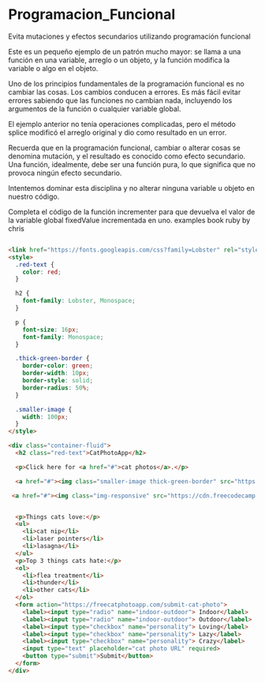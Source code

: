 # Programacion_Funcional

Evita mutaciones y efectos secundarios utilizando programación funcional

Este es un pequeño ejemplo de un patrón mucho mayor: se llama a una función en una variable, arreglo o un objeto, y la función modifica la variable o algo en el objeto.

Uno de los principios fundamentales de la programación funcional es no cambiar las cosas. Los cambios conducen a errores. Es más fácil evitar errores sabiendo que las funciones no cambian nada, incluyendo los argumentos de la función o cualquier variable global.

El ejemplo anterior no tenía operaciones complicadas, pero el método splice modificó el arreglo original y dio como resultado en un error.

Recuerda que en la programación funcional, cambiar o alterar cosas se denomina mutación, y el resultado es conocido como efecto secundario. Una función, idealmente, debe ser una función pura, lo que significa que no provoca ningún efecto secundario.

Intentemos dominar esta disciplina y no alterar ninguna variable u objeto en nuestro código.

Completa el código de la función incrementer para que devuelva el valor de la variable global fixedValue incrementada en uno.
examples book ruby by chris

```html

<link href="https://fonts.googleapis.com/css?family=Lobster" rel="stylesheet" type="text/css">
<style>
  .red-text {
    color: red;
  }

  h2 {
    font-family: Lobster, Monospace;
  }

  p {
    font-size: 16px;
    font-family: Monospace;
  }

  .thick-green-border {
    border-color: green;
    border-width: 10px;
    border-style: solid;
    border-radius: 50%;
  }

  .smaller-image {
    width: 100px;
  }
</style>

<div class="container-fluid">
  <h2 class="red-text">CatPhotoApp</h2>

  <p>Click here for <a href="#">cat photos</a>.</p>

  <a href="#"><img class="smaller-image thick-green-border" src="https://cdn.freecodecamp.org/curriculum/cat-photo-app/relaxing-cat.jpg" alt="A cute orange cat lying on its back."></a>

 <a href="#"><img class="img-responsive" src="https://cdn.freecodecamp.org/curriculum/cat-photo-app/running-cats.jpg" alt="A cute orange cat lying on its back."></a>


  <p>Things cats love:</p>
  <ul>
    <li>cat nip</li>
    <li>laser pointers</li>
    <li>lasagna</li>
  </ul>
  <p>Top 3 things cats hate:</p>
  <ol>
    <li>flea treatment</li>
    <li>thunder</li>
    <li>other cats</li>
  </ol>
  <form action="https://freecatphotoapp.com/submit-cat-photo">
    <label><input type="radio" name="indoor-outdoor"> Indoor</label>
    <label><input type="radio" name="indoor-outdoor"> Outdoor</label>
    <label><input type="checkbox" name="personality"> Loving</label>
    <label><input type="checkbox" name="personality"> Lazy</label>
    <label><input type="checkbox" name="personality"> Crazy</label>
    <input type="text" placeholder="cat photo URL" required>
    <button type="submit">Submit</button>
  </form>
</div>

```
